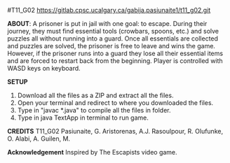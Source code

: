 #T11_G02 https://gitlab.cpsc.ucalgary.ca/gabija.pasiunaite1/t11_g02.git


__ABOUT__:
A prisoner is put in jail with one goal: to escape. During their journey, they must find essential tools (crowbars, spoons, etc.) and solve puzzles all without running into a guard. Once all essentials are collected and puzzles are solved, the prisoner is free to leave and wins the game. However, if the prisoner runs into a guard they lose all their essential items and are forced to restart back from the beginning. Player is controlled with WASD keys on keyboard.


__SETUP__
1. Download all the files as a ZIP and extract all the files.
2. Open your terminal and redirect to where you downloaded the files.
3. Type in "javac *.java" to compile all the files in folder.
4. Type in java TextApp in terminal to run game.

____CREDITS____
T11_G02
Pasiunaite, G.
Aristorenas, A.J.
Rasoulpour, R.
Olufunke, O.
Alabi, A.
Guilen, M.

__Acknowledgement__
Inspired by The Escapists video game.
